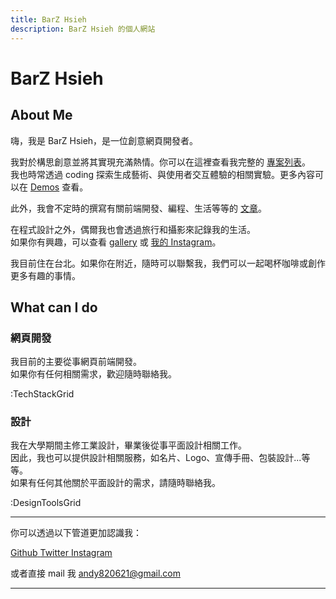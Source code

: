 ```yaml
---
title: BarZ Hsieh
description: BarZ Hsieh 的個人網站
---
```


# BarZ Hsieh

## About Me

嗨，我是 BarZ Hsieh，是一位創意網頁開發者。

我對於構思創意並將其實現充滿熱情。你可以在這裡查看我完整的 [專案列表](/projects)。<br>
我也時常透過 coding 探索生成藝術、與使用者交互體驗的相關實驗。更多內容可以在 [Demos](/demos) 查看。

此外，我會不定時的撰寫有關前端開發、編程、生活等等的 [文章](/posts)。<br>

在程式設計之外，偶爾我也會透過旅行和攝影來記錄我的生活。<br>
如果你有興趣，可以查看 [gallery](/gallery) 或 [我的 Instagram](https://www.instagram.com/andy820621)。<br>

我目前住在台北。如果你在附近，隨時可以聯繫我，我們可以一起喝杯咖啡或創作更多有趣的事情。

## What can I do

### 網頁開發

我目前的主要從事網頁前端開發。<br>
如果你有任何相關需求，歡迎隨時聯絡我。

:TechStackGrid

### 設計

我在大學期間主修工業設計，畢業後從事平面設計相關工作。<br>
因此，我也可以提供設計相關服務，如名片、Logo、宣傳手冊、包裝設計...等等。<br>
如果有任何其他關於平面設計的需求，請隨時聯絡我。

:DesignToolsGrid

<div flex-auto></div>

---

你可以透過以下管道更加認識我：

<p flex="~ gap-3 wrap" class="mt--2!">
  <a href="https://github.com/andy820621" target="_blank" space-x-1 flex="~ items-center" title="Github">
    <Icon op75 name="i-simple-icons-github"></Icon>
    <span>Github</span>
  </a>
  <a href="https://www.twitter.com/BarZ3064" target="_blank" space-x-1 flex="~ items-center" title="Twitter">
    <Icon op75 name="i-ri-twitter-x-fill"></Icon>
    <span>Twitter</span>
  </a>
  <a href="https://www.instagram.com/andy820621" target="_blank" space-x-1 flex="~ items-center" title="Instagram">
    <Icon op75 name="i-simple-icons-instagram"></Icon>
    <span>Instagram</span>
  </a>
</p>

或者直接 mail 我 <a href="mailto:andy820621@gmail.com" aria-label="Email me at andy820621@gmail.com" title="Email">andy820621@gmail.com</a>

---
